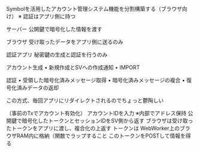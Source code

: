 Symbolを活用したアカウント管理システム機能を分割構築する（ブラウザ向け）
※ 認証はアプリ側に持つ

サーバー
公開鍵で暗号化した情報を渡す

ブラウザ
受け取ったデータをアプリ側に送るのみ

認証アプリ
秘密鍵の生成と認証を行うのみ

アカウント生成
	• 新規作成とSVへの作成通知
	• IMPORT

認証
	• 受領した暗号化済みメッセージ取得
	• 暗号化済みメッセージの複合
	• 復号化済みデータの返却


この方式、毎回アプリにリダイレクトされるのでちょっと鬱陶しい

（事前のTxでアカウント有効化）
アカウントIDを入力 ※内部でアドレス保持
公開鍵で暗号化したトークンとセッションIDをSV側から返す
ブラウザは受け取ったトークンをアプリに渡し、複合化の上返す
トークンは WebWorker上のブラウザRAM内に格納（関数でラップすること
このトークンをPOSTして情報を得る